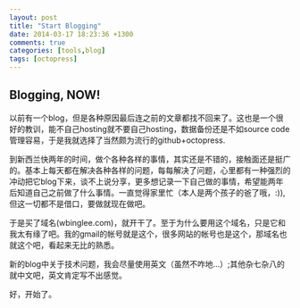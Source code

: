 ```yaml
---
layout: post
title: "Start Blogging"
date: 2014-03-17 18:23:36 +1300
comments: true
categories: [tools,blog]
tags: [octopress]
---
```

## Blogging, NOW!
以前有一个blog，但是各种原因最后连之前的文章都找不回来了。这也是一个很好的教训，能不自己hosting就不要自己hosting，数据备份还是不如source code管理容易，于是我就选择了当然颇为流行的github+octopress.

到新西兰快两年的时间，做个各种各样的事情，其实还是不错的，接触面还是挺广的。基本上每天都在解决各种各样的问题，每每解决了问题，心里都有一种强烈的冲动把它blog下来，谈不上说分享，更多想记录一下自己做的事情，希望能两年后知道自己之前做了什么事情。一直觉得家里忙（本人是两个孩子的爸了哦，:)),但这一切都不是借口，要做就现在做吧。

于是买了域名(wbinglee.com)，就开干了。至于为什么要用这个域名，只是它和我太有缘了吧。我的gmail的帐号就是这个，很多网站的帐号也是这个，那域名也就这个吧，看起来无比的熟悉。

新的blog中关于技术问题，我会尽量使用英文（虽然不咋地...）;其他杂七杂八的就中文吧，英文肯定写不出感觉。

好，开始了。

